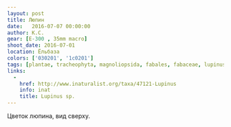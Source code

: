 ```yaml
---
layout: post
title: Люпин
date:   2016-07-07 00:00:00
author: К.С.
gear: [E-300 , 35mm macro]
shoot_date: 2016-07-01
location: Ёльбаза
colors: ['030201', '1c0201']
tags: [plantae, tracheophyta, magnoliopsida, fabales, fabaceae, lupinus]
links:
  -
    href: http://www.inaturalist.org/taxa/47121-Lupinus
    info: inat
    title: Lupinus sp.
---
```


Цветок люпина, вид сверху.
